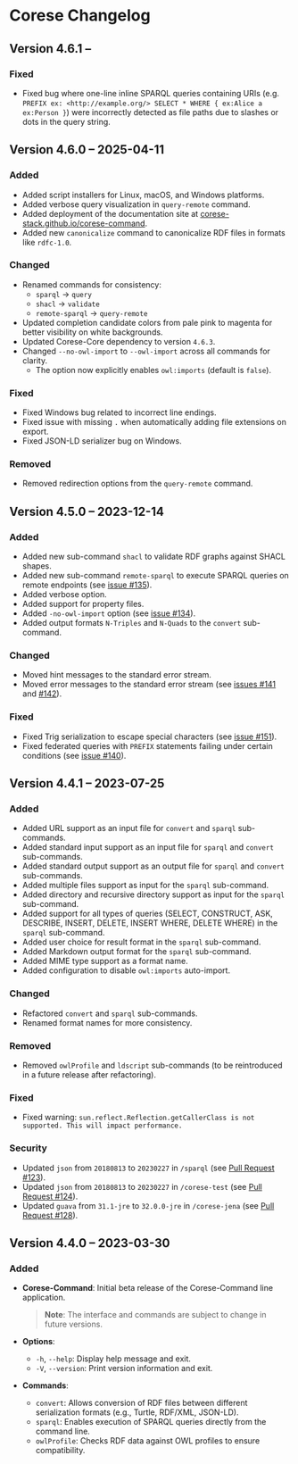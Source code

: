 <!-- markdownlint-disable MD024 -->
# Corese Changelog

## Version 4.6.1 –

### Fixed

- Fixed bug where one-line inline SPARQL queries containing URIs (e.g. `PREFIX ex: <http://example.org/> SELECT * WHERE { ex:Alice a ex:Person }`) were incorrectly detected as file paths due to slashes or dots in the query string.

## Version 4.6.0 – 2025-04-11

### Added

- Added script installers for Linux, macOS, and Windows platforms.
- Added verbose query visualization in `query-remote` command.
- Added deployment of the documentation site at [corese-stack.github.io/corese-command](https://corese-stack.github.io/corese-command).
- Added new `canonicalize` command to canonicalize RDF files in formats like `rdfc-1.0`.

### Changed

- Renamed commands for consistency:
  - `sparql` → `query`
  - `shacl` → `validate`
  - `remote-sparql` → `query-remote`
- Updated completion candidate colors from pale pink to magenta for better visibility on white backgrounds.
- Updated Corese-Core dependency to version `4.6.3`.
- Changed `--no-owl-import` to `--owl-import` across all commands for clarity.
  - The option now explicitly enables `owl:imports` (default is `false`).

### Fixed

- Fixed Windows bug related to incorrect line endings.
- Fixed issue with missing `.` when automatically adding file extensions on export.
- Fixed JSON-LD serializer bug on Windows.

### Removed

- Removed redirection options from the `query-remote` command.

## Version 4.5.0 – 2023-12-14

### Added

- Added new sub-command `shacl` to validate RDF graphs against SHACL shapes.
- Added new sub-command `remote-sparql` to execute SPARQL queries on remote endpoints (see [issue #135](https://github.com/Wimmics/corese/issues/135)).
- Added verbose option.
- Added support for property files.
- Added `-no-owl-import` option (see [issue #134](https://github.com/Wimmics/corese/issues/134)).
- Added output formats `N-Triples` and `N-Quads` to the `convert` sub-command.

### Changed

- Moved hint messages to the standard error stream.
- Moved error messages to the standard error stream (see [issues #141](https://github.com/Wimmics/corese/issues/141) and [#142](https://github.com/Wimmics/corese/issues/142)).

### Fixed

- Fixed Trig serialization to escape special characters (see [issue #151](https://github.com/Wimmics/corese/issues/151)).
- Fixed federated queries with `PREFIX` statements failing under certain conditions (see [issue #140](https://github.com/Wimmics/corese/issues/140)).

## Version 4.4.1 – 2023-07-25

### Added

- Added URL support as an input file for `convert` and `sparql` sub-commands.
- Added standard input support as an input file for `sparql` and `convert` sub-commands.
- Added standard output support as an output file for `sparql` and `convert` sub-commands.
- Added multiple files support as input for the `sparql` sub-command.
- Added directory and recursive directory support as input for the `sparql` sub-command.
- Added support for all types of queries (SELECT, CONSTRUCT, ASK, DESCRIBE, INSERT, DELETE, INSERT WHERE, DELETE WHERE) in the `sparql` sub-command.
- Added user choice for result format in the `sparql` sub-command.
- Added Markdown output format for the `sparql` sub-command.
- Added MIME type support as a format name.
- Added configuration to disable `owl:imports` auto-import.

### Changed

- Refactored `convert` and `sparql` sub-commands.
- Renamed format names for more consistency.

### Removed

- Removed `owlProfile` and `ldscript` sub-commands (to be reintroduced in a future release after refactoring).

### Fixed

- Fixed warning: `sun.reflect.Reflection.getCallerClass is not supported. This will impact performance.`

### Security

- Updated `json` from `20180813` to `20230227` in `/sparql` (see [Pull Request #123](https://github.com/Wimmics/corese/pull/123)).
- Updated `json` from `20180813` to `20230227` in `/corese-test` (see [Pull Request #124](https://github.com/Wimmics/corese/pull/124)).
- Updated `guava` from `31.1-jre` to `32.0.0-jre` in `/corese-jena` (see [Pull Request #128](https://github.com/Wimmics/corese/pull/128)).

## Version 4.4.0 – 2023-03-30

### Added

- **Corese-Command**: Initial beta release of the Corese-Command line application.  
  > **Note**: The interface and commands are subject to change in future versions.

- **Options**:
  - `-h`, `--help`: Display help message and exit.
  - `-V`, `--version`: Print version information and exit.

- **Commands**:
  - `convert`: Allows conversion of RDF files between different serialization formats (e.g., Turtle, RDF/XML, JSON-LD).
  - `sparql`: Enables execution of SPARQL queries directly from the command line.
  - `owlProfile`: Checks RDF data against OWL profiles to ensure compatibility.
